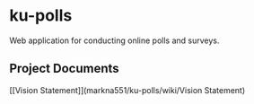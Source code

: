 # ku-polls

Web application for conducting online polls and surveys.

## Project Documents

[[Vision Statement]](markna551/ku-polls/wiki/Vision Statement)

